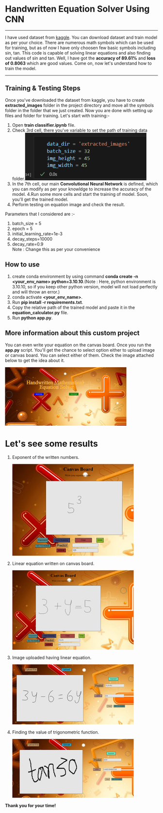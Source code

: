# Handwritten Equation Solver Using CNN  

--- 
I have used dataset from [kaggle](https://www.kaggle.com/datasets/xainano/handwrittenmathsymbols). You can download dataset and train model as per your choice. There are numerous math symbols which can be used for training, but as of now I have only choosen few basic symbols including sin, tan. This code is capable of solving linear equations and also finding out values of sin and tan. Well, I have got the **accuracy of 89.61%** and **loss of 0.8063** which are good values. Come on, now let's understand how to train the model.

---
## Training & Testing Steps
Once you've downloaded the dataset from kaggle, you have to create **extracted_images** folder in the project directory and move all the symbols folder in the folder that we just created. Now you are done with setting up files and folder for training. Let's start with training:-    
1. Open **train classifier.ipynb** file.
2. Check 3rd cell, there you've variable to set the path of training data folder.<img width="400" alt="Sample image of output" src="set_path.PNG" />
3. In the 7th cell, our main **Convolutional Neural Network** is defined, which you can modify as per your knowldge to increase the accuracy of the model.
4.Run some more cells and start the training of model. Soon, you'll get the trained model.
1. Perform testing on equation image and check the result. 

Parameters that I considered are :- 
1. batch_size = 5
2. epoch = 5
3. initial_learning_rate=1e-3
4. decay_steps=10000
5. decay_rate=0.9  
Note : Change this as per your convenience 

## How to use 
1. create conda environment by using command **conda create -n <your_env_name> python=3.10.10**.(Note : Here, python environment is 3.10.10, so if you keep other python version, model will not load perfectly and will throw an error.)  
2. conda activate **<your_env_name>**.  
3. Run **pip install -r requirements.txt**.
4. Copy the relative path of the trained model and paste it in the **equation_calculator.py** file.  
5. Run **python app.py**.
   

## More information about this custom project
You can even write your equation on the canvas board. Once you run the **app.py** script. You'll get the chance to select option either to upload image or canvas board. You can select either of them. Check the image attached below to get the idea about it.

<img width="400" alt="Sample image of output" src="Home_Page.PNG" />


# Let's see some results

1. Exponent of the written numbers.
   
   <img width="400" alt="Sample image of output" src="Outputs/Calculate_Exponent_Canvas.PNG" />

2. Linear equation written on canvas board.
   
   <img width="400" alt="Sample image of output" src="Outputs/Canvas_Output.PNG" />

3. Image uploaded having linear equation.  

    <img width="400" alt="Sample image of output" src="Outputs/Linear_Equation.PNG" />

4. Finding the value of trigonometric function.

    <img width="400" alt="Sample image of output" src="Outputs/Predict_Trigonometrical_Equation.PNG" />


**Thank you for your time!**